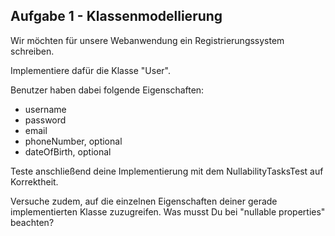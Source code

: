 ## Aufgabe 1 - Klassenmodellierung

Wir möchten für unsere Webanwendung ein Registrierungssystem schreiben.

Implementiere dafür die Klasse "User".

Benutzer haben dabei folgende Eigenschaften:
* username
* password
* email
* phoneNumber, optional
* dateOfBirth, optional

Teste anschließend deine Implementierung mit dem NullabilityTasksTest auf Korrektheit.

Versuche zudem, auf die einzelnen Eigenschaften deiner gerade implementierten Klasse zuzugreifen. Was musst Du bei "nullable properties" beachten?